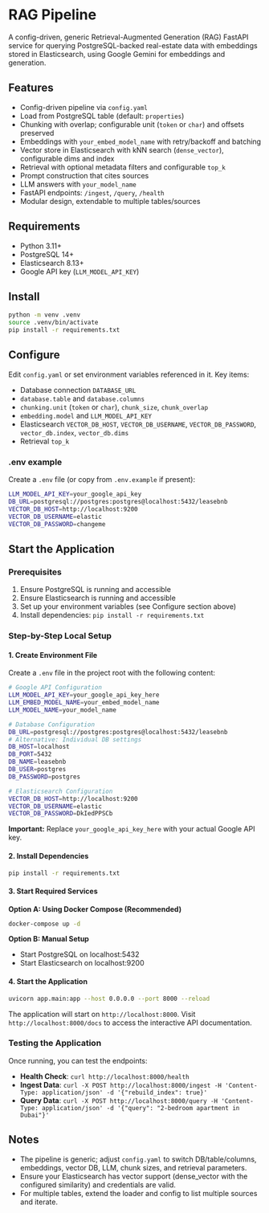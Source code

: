 # RAG Pipeline

A config-driven, generic Retrieval-Augmented Generation (RAG) FastAPI service for querying PostgreSQL-backed real-estate data with embeddings stored in Elasticsearch, using Google Gemini for embeddings and generation.

## Features

- Config-driven pipeline via `config.yaml`
- Load from PostgreSQL table (default: `properties`)
- Chunking with overlap; configurable unit (`token` or `char`) and offsets preserved
- Embeddings with `your_embed_model_name` with retry/backoff and batching
- Vector store in Elasticsearch with kNN search (`dense_vector`), configurable dims and index
- Retrieval with optional metadata filters and configurable `top_k`
- Prompt construction that cites sources
- LLM answers with `your_model_name`
- FastAPI endpoints: `/ingest`, `/query`, `/health`
- Modular design, extendable to multiple tables/sources

## Requirements

- Python 3.11+
- PostgreSQL 14+
- Elasticsearch 8.13+
- Google API key (`LLM_MODEL_API_KEY`)

## Install

```bash
python -m venv .venv
source .venv/bin/activate
pip install -r requirements.txt
```

## Configure

Edit `config.yaml` or set environment variables referenced in it. Key items:

- Database connection `DATABASE_URL`
- `database.table` and `database.columns`
- `chunking.unit` (`token` or `char`), `chunk_size`, `chunk_overlap`
- `embedding.model` and `LLM_MODEL_API_KEY`
- Elasticsearch `VECTOR_DB_HOST`, `VECTOR_DB_USERNAME`, `VECTOR_DB_PASSWORD`, `vector_db.index`, `vector_db.dims`
- Retrieval `top_k`

### .env example

Create a `.env` file (or copy from `.env.example` if present):

```bash
LLM_MODEL_API_KEY=your_google_api_key
DB_URL=postgresql://postgres:postgres@localhost:5432/leasebnb
VECTOR_DB_HOST=http://localhost:9200
VECTOR_DB_USERNAME=elastic
VECTOR_DB_PASSWORD=changeme
```

## Start the Application

### Prerequisites

1. Ensure PostgreSQL is running and accessible
2. Ensure Elasticsearch is running and accessible
3. Set up your environment variables (see Configure section above)
4. Install dependencies: `pip install -r requirements.txt`

### Step-by-Step Local Setup

#### 1. Create Environment File

Create a `.env` file in the project root with the following content:

```bash
# Google API Configuration
LLM_MODEL_API_KEY=your_google_api_key_here
LLM_EMBED_MODEL_NAME=your_embed_model_name
LLM_MODEL_NAME=your_model_name

# Database Configuration
DB_URL=postgresql://postgres:postgres@localhost:5432/leasebnb
# Alternative: Individual DB settings
DB_HOST=localhost
DB_PORT=5432
DB_NAME=leasebnb
DB_USER=postgres
DB_PASSWORD=postgres

# Elasticsearch Configuration
VECTOR_DB_HOST=http://localhost:9200
VECTOR_DB_USERNAME=elastic
VECTOR_DB_PASSWORD=DkIedPPSCb
```

**Important:** Replace `your_google_api_key_here` with your actual Google API key.

#### 2. Install Dependencies

```bash
pip install -r requirements.txt
```

#### 3. Start Required Services

**Option A: Using Docker Compose (Recommended)**

```bash
docker-compose up -d
```

**Option B: Manual Setup**

- Start PostgreSQL on localhost:5432
- Start Elasticsearch on localhost:9200

#### 4. Start the Application

```bash
uvicorn app.main:app --host 0.0.0.0 --port 8000 --reload
```

The application will start on `http://localhost:8000`. Visit `http://localhost:8000/docs` to access the interactive API documentation.

### Testing the Application

Once running, you can test the endpoints:

- **Health Check**: `curl http://localhost:8000/health`
- **Ingest Data**: `curl -X POST http://localhost:8000/ingest -H 'Content-Type: application/json' -d '{"rebuild_index": true}'`
- **Query Data**: `curl -X POST http://localhost:8000/query -H 'Content-Type: application/json' -d '{"query": "2-bedroom apartment in Dubai"}'`

## Notes

- The pipeline is generic; adjust `config.yaml` to switch DB/table/columns, embeddings, vector DB, LLM, chunk sizes, and retrieval parameters.
- Ensure your Elasticsearch has vector support (dense_vector with the configured similarity) and credentials are valid.
- For multiple tables, extend the loader and config to list multiple sources and iterate.

